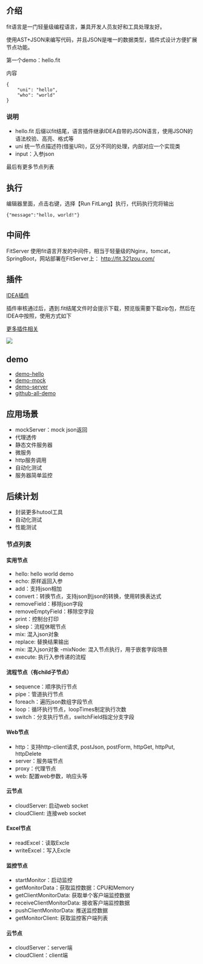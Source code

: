 ## 介绍

fit语言是一门轻量级编程语言，兼具开发人员友好和工具处理友好。

使用AST+JSON来编写代码，并且JSON是唯一的数据类型，插件式设计方便扩展节点功能。

第一个demo：hello.fit

内容

```
{
    "uni": "hello",
    "who": "world"
}

```
### 说明
- hello.fit 后缀以fit结尾，语言插件继承IDEA自带的JSON语言，使用JSON的语法校验、高亮、格式等
- uni 统一节点描述符(借鉴URI)，区分不同的处理，内部对应一个实现类
- input：入参json

最后有更多节点列表

## 执行
编辑器里面，点击右键，选择【Run FitLang】执行，代码执行完将输出

```
{"message":"hello, world!"}
```

## 中间件
FitServer 使用fit语言开发的中间件，相当于轻量级的Nginx，tomcat，SpringBoot，网站部署在FitServer上： http://fit.321zou.com/

## 插件
[IDEA插件](https://plugins.jetbrains.com/plugin/22593-fitlang)

插件审核通过后，遇到.fit结尾文件时会提示下载，预览版需要下载zip包，然后在IDEA中按照，使用方式如下

[更多插件相关](https://plugins.jetbrains.com/plugin/22593-fitlang/plugin)

![](https://plugins.jetbrains.com/files/22593/screenshot_cc167984-8557-41da-8211-36eeb5864633)

## demo
- [demo-hello](https://plugins.jetbrains.com/plugin/22593-fitlang/demo-hello)
- [demo-mock](https://plugins.jetbrains.com/plugin/22593-fitlang/demo-mock)
- [demo-server](https://plugins.jetbrains.com/plugin/22593-fitlang/demo-server)
- [github-all-demo](https://github.com/yanchangyou/fitlang-demo)

## 应用场景
- mockServer：mock json返回
- 代理透传
- 静态文件服务器
- 微服务
- http服务调用
- 自动化测试
- 服务器简单监控

## 后续计划
- 封装更多hutool工具
- 自动化测试
- 性能测试

### 节点列表

#### 实用节点
- hello: hello world demo
- echo: 原样返回入参
- add：支持json相加
- convert：转换节点，支持json到json的转换，使用转换表达式
- removeField：移除json字段
- removeEmptyField：移除空字段
- print：控制台打印
- sleep：流程休眠节点
- mix: 混入json对象
- replace: 替换结果输出
- mix: 混入json对象
  -mixNode: 混入节点执行，用于嵌套字段场景
- execute: 执行入参传递的流程

#### 流程节点（有child子节点）
- sequence：顺序执行节点
- pipe：管道执行节点
- foreach：遍历json数组字段节点
- loop：循环执行节点，loopTimes制定执行次数
- switch：分支执行节点，switchField指定分支字段

#### Web节点
- http：支持http-client请求, postJson, postForm, httpGet, httpPut, httpDelete
- server：服务端节点
- proxy：代理节点
- web: 配置web参数，响应头等

#### 云节点
- cloudServer: 启动web socket
- cloudClient: 连接web socket

#### Excel节点
- readExcel：读取Excle
- writeExcel：写入Excle

#### 监控节点
- startMonitor：启动监控
- getMonitorData：获取监控数据：CPU和Memory
- getClientMonitorData: 获取单个客户端监控数据
- receiveClientMonitorData: 接收客户端监控数据
- pushClientMonitorData: 推送监控数据
- getMonitorClient: 获取监控客户端列表

#### 云节点
- cloudServer：server端
- cloudClient：client端
